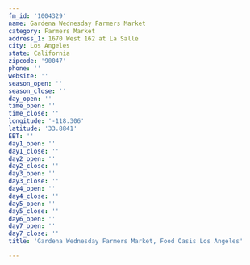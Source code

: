 ```yaml
---
fm_id: '1004329'
name: Gardena Wednesday Farmers Market
category: Farmers Market
address_1: 1670 West 162 at La Salle
city: Los Angeles
state: California
zipcode: '90047'
phone: ''
website: ''
season_open: ''
season_close: ''
day_open: ''
time_open: ''
time_close: ''
longitude: '-118.306'
latitude: '33.8841'
EBT: ''
day1_open: ''
day1_close: ''
day2_open: ''
day2_close: ''
day3_open: ''
day3_close: ''
day4_open: ''
day4_close: ''
day5_open: ''
day5_close: ''
day6_open: ''
day7_open: ''
day7_close: ''
title: 'Gardena Wednesday Farmers Market, Food Oasis Los Angeles'

---
```

